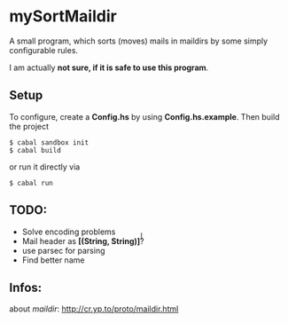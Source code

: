 mySortMaildir
=============
A small program, which sorts (moves) mails in maildirs by some simply
configurable rules.

I am actually **not sure, if it is safe to use this program**.

Setup
-----
To configure, create a **Config.hs** by using **Config.hs.example**.
Then build the project

    $ cabal sandbox init
    $ cabal build

or run it directly via

    $ cabal run

TODO:
-----
* Solve encoding problems
* Mail header as **[(String, String)]̀̀̀̀**?
* use parsec for parsing
* Find better name

Infos:
------
about *maildir*: http://cr.yp.to/proto/maildir.html
